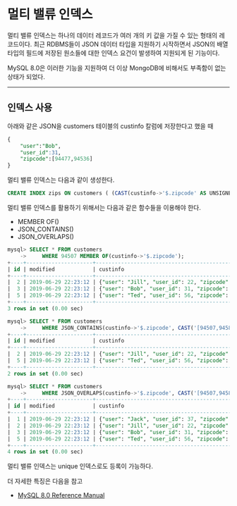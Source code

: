
# 멀티 밸류 인덱스

멀티 밸류 인덱스는 하나의 데이터 레코드가 여러 개의 키 값을 가질 수 있는 형태의 레코드이다.
최근 RDBMS들이 JSON 데이터 타입을 지원하기 시작하면서 JSON의 배열 타입의 필드에 저장된 원소들에 대한
인덱스 요건이 발생하여 지원되게 된 기능이다.

MySQL 8.0은 이러한 기능을 지원하여 더 이상 MongoDB에 비해서도 부족함이 없는 상태가 되었다.

---

## 인덱스 사용

아래와 같은 JSON을 customers 테이블의 custinfo 칼럼에 저장한다고 했을 때

```sql
{
    "user":"Bob",
    "user_id":31,
    "zipcode":[94477,94536]
}
```

멀티 밸류 인덱스는 다음과 같이 생성한다.

```sql
CREATE INDEX zips ON customers ( (CAST(custinfo->'$.zipcode' AS UNSIGNED ARRAY)) );
```

멀티 밸류 인덱스를 활용하기 위해서는 다음과 같은 함수들을 이용해야 한다.
- MEMBER OF()
- JSON_CONTAINS()
- JSON_OVERLAPS()

```sql
mysql> SELECT * FROM customers
    ->     WHERE 94507 MEMBER OF(custinfo->'$.zipcode');
+----+---------------------+-------------------------------------------------------------------+
| id | modified            | custinfo                                                          |
+----+---------------------+-------------------------------------------------------------------+
|  2 | 2019-06-29 22:23:12 | {"user": "Jill", "user_id": 22, "zipcode": [94568, 94507, 94582]} |
|  3 | 2019-06-29 22:23:12 | {"user": "Bob", "user_id": 31, "zipcode": [94477, 94507]}         |
|  5 | 2019-06-29 22:23:12 | {"user": "Ted", "user_id": 56, "zipcode": [94507, 94582]}         |
+----+---------------------+-------------------------------------------------------------------+
3 rows in set (0.00 sec)

mysql> SELECT * FROM customers
    ->     WHERE JSON_CONTAINS(custinfo->'$.zipcode', CAST('[94507,94582]' AS JSON));
+----+---------------------+-------------------------------------------------------------------+
| id | modified            | custinfo                                                          |
+----+---------------------+-------------------------------------------------------------------+
|  2 | 2019-06-29 22:23:12 | {"user": "Jill", "user_id": 22, "zipcode": [94568, 94507, 94582]} |
|  5 | 2019-06-29 22:23:12 | {"user": "Ted", "user_id": 56, "zipcode": [94507, 94582]}         |
+----+---------------------+-------------------------------------------------------------------+
2 rows in set (0.00 sec)

mysql> SELECT * FROM customers
    ->     WHERE JSON_OVERLAPS(custinfo->'$.zipcode', CAST('[94507,94582]' AS JSON));
+----+---------------------+-------------------------------------------------------------------+
| id | modified            | custinfo                                                          |
+----+---------------------+-------------------------------------------------------------------+
|  1 | 2019-06-29 22:23:12 | {"user": "Jack", "user_id": 37, "zipcode": [94582, 94536]}        |
|  2 | 2019-06-29 22:23:12 | {"user": "Jill", "user_id": 22, "zipcode": [94568, 94507, 94582]} |
|  3 | 2019-06-29 22:23:12 | {"user": "Bob", "user_id": 31, "zipcode": [94477, 94507]}         |
|  5 | 2019-06-29 22:23:12 | {"user": "Ted", "user_id": 56, "zipcode": [94507, 94582]}         |
+----+---------------------+-------------------------------------------------------------------+
4 rows in set (0.00 sec)
```

멀티 밸류 인덱스는 unique 인덱스로도 등록이 가능하다.

더 자세한 특징은 다음을 참고
- [MySQL 8.0 Reference Manual](https://dev.mysql.com/doc/refman/8.0/en/create-index.html#create-index-multi-valued)

